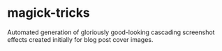 # magick-tricks
Automated generation of gloriously good-looking cascading screenshot effects created initially for blog post cover images.
